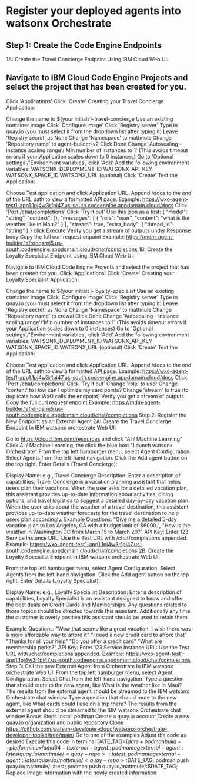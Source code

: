 # Register your deployed agents into watsonx Orchestrate

##  Step 1: Create the Code Engine Endpoints
1A: Create the Travel Concierge Endpoint
Using IBM Cloud Web UI:

## Navigate to IBM Cloud Code Engine Projects and select the project that has been created for you.
Click 'Applications'
Click 'Create'
Creating your Travel Concierge Application:

Change the name to ${your initials}-travel-concierge
Use an existing container image
Click 'Configure image'
Click 'Registry server'
Type in quay.io (you must select it from the dropdown list after typing it)
Leave 'Registry secret' as None
Change 'Namespace' to mattmule
Change 'Repository name' to agent-builder-v2
Click Done
Change 'Autoscaling - instance scaling range'/'Min number of instances to 1' (This avoids timeout errors if your Application scales down to 0 instances)
Go to 'Optional settings'/'Environment variables', click 'Add'
Add the following environment variables:
WATSONX_DEPLOYMENT_ID
WATSONX_API_KEY
WATSONX_SPACE_ID
WATSONX_URL (optional)
Click 'Create'
Test the Application:

Choose Test application and click Application URL.
Append /docs to the end of the URL path to view a formatted API page.
Example: https://wxo-agent-test1-app1.1pj4w3r1pi47.us-south.codeengine.appdomain.cloud/docs
Click 'Post /chat/completions'
Click 'Try it out'
Use this json as a test: {   "model": "string",   "context": {},   "messages": [  { "role": "user", "content": "what is the weather like in Maui?"  }   ],   "stream": true,   "extra_body": {  "thread_id": "string"   } } 
click Execute
Verify you get a stream of outputs under Response body
Copy the full curl request enpoint
Example: https://mdm-agent-builder.1sfrdnqsrnj5.us-south.codeengine.appdomain.cloud/chat/completions
1B: Create the Loyalty Specialist Endpoint
Using IBM Cloud Web UI:

Navigate to IBM Cloud Code Engine Projects and select the project that has been created for you.
Click 'Applications'
Click 'Create'
Creating your Loyalty Specialist Application:

Change the name to ${your initials}-loyalty-specialist
Use an existing container image
Click 'Configure image'
Click 'Registry server'
Type in quay.io (you must select it from the dropdown list after typing it)
Leave 'Registry secret' as None
Change 'Namespace' to mattmule
Change 'Repository name' to crewai
Click Done
Change 'Autoscaling - instance scaling range'/'Min number of instances to 1' (This avoids timeout errors if your Application scales down to 0 instances)
Go to 'Optional settings'/'Environment variables', click 'Add'
Add the following environment variables:
WATSONX_DEPLOYMENT_ID
WATSONX_API_KEY
WATSONX_SPACE_ID
WATSONX_URL (optional)
Click 'Create'
Test the Application:

Choose Test application and click Application URL.
Append /docs to the end of the URL path to view a formatted API page.
Example: https://wxo-agent-test1-app1.1pj4w3r1pi47.us-south.codeengine.appdomain.cloud/docs
Click 'Post /chat/completions'
Click 'Try it out'
Change 'role' to user
Change 'content' to How can I optimize my card points?
Change 'stream' to true (to duplicate how WxO calls the endpoint)
Verify you get a stream of outputs
Copy the full curl request enpoint
Example: https://mdm-agent-builder.1sfrdnqsrnj5.us-south.codeengine.appdomain.cloud/chat/completions
Step 2: Register the New Endpoint as an External Agent
2A: Create the Travel Concierge Endpoint
In IBM watsonx orchestrate Web UI:

Go to https://cloud.ibm.com/resources and click "AI / Machine Learning"
Click AI / Machine Learning, the click the blue box: "Launch watsonx Orchestrate"
From the top left hamburger menu, select Agent Configuration.
Select Agents from the left-hand navigation.
Click the Add agent button on the top right.
Enter Details (Travel Concierge):

Display Name: e.g., Travel Concierge
Description: Enter a description of capabilities,
   Travel Concierge is a vacation planning assistant that helps users plan their vacations.
   When the user asks for a detailed vacation plan, this assistant provides up-to-date information about activities, dining options, and travel logistics to suggest a detailed day-by-day vacation plan.
   When the user asks about the weather of a travel destination, this assistant provides up-to-date weather forecasts for the travel destination to help users plan accordingly.
   Example Questions: "Give me a detailed 5-day vacation plan to Los Angeles, CA with a budget limit of $6000.", "How is the weather in Washington DC from March 15 to March 20?"
API Key: Enter 123
Service Instance URL: Use the Test URL with /chat/completions appended.
Example: https://wxo-agent-test1-app1.1pj4w3r1pi47.us-south.codeengine.appdomain.cloud/chat/completions
2B: Create the Loyalty Specialist Endpoint
In IBM watsonx orchestrate Web UI:

From the top left hamburger menu, select Agent Configuration.
Select Agents from the left-hand navigation.
Click the Add agent button on the top right.
Enter Details (Loyalty Specialist):

Display Name: e.g., Loyalty Specialist
Description: Enter a description of capabilities,
   Loyalty Specialist is an assistant designed to know and offer the best deals on Credit Cards and Memberships. Any questions related to those topics should be directed towards this assistant. Additionally any time the customer is overly positive this assistant should be used to retain them.

   Example Questions:
   "Wow that seems like a great vacation, I wish there was a more affordable way to afford it"
   "I need a new credit card to afford that"
   "Thanks for all your help"
   "Do you offer a credit card"
   "What are membership perks?"
API Key: Enter 123
Service Instance URL: Use the Test URL with /chat/completions appended.
Example: https://wxo-agent-test1-app1.1pj4w3r1pi47.us-south.codeengine.appdomain.cloud/chat/completions
Step 3: Call the new External Agent from Orchestrate
In IBM watsonx orchestrate Web UI:
From the top left hamburger menu, select Agent Configuration.
Select Chat from the left-hand navigation.
Type a question that should route to the new agent, like What is the weather like in Maui?
The results from the external agent should be streamed to the IBM watsonx Orchestrate chat window
Type a question that should route to the new agent, like What cards could I use on a trip there?
The results from the external agent should be streamed to the IBM watsonx Orchestrate chat window
Bonus Steps
Install podman
Create a quay.io account
Create a new quay.io organization and public repository
Clone https://github.com/watson-developer-cloud/watsonx-orchestrate-developer-toolkit/tree/main/
Go to one of the examples
Adjust the code as desired
Execute this code in terminal
DATE_TAG=$(date +%Y-%m-%d);
podman build --platform linux/amd64 -t external-agent .;
podman tag external-agent:latest quay.io/mattmule/<quay-repo>:latest;
podman tag external-agent:latest quay.io/mattmule/<quay-repo>:$DATE_TAG;
podman push quay.io/mattmule/<quay-repo>:latest;
podman push quay.io/mattmule/<quay-repo>:$DATE_TAG;
Replace image information with the newly created information
